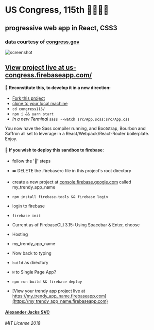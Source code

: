# US Congress, 115th 🐍🇺🇸🤓
## progressive web app in React, CSS3
### data courtesy of [congress.gov](https://www.congress.gov)

![screenshot](/public/images/sshot2018Feb.png)

## [View project live at us-congress.firebaseapp.com/](https://us-congress.firebaseapp.com//)

#### :construction: Reconstitute this, to develop it in a new direction:
- [Fork this project](https://help.github.com/articles/fork-a-repo/)
- [clone to your local machine](https://help.github.com/articles/cloning-a-repository/)
- ```cd congress115/```
- ```npm i && yarn start```
 - _In a new Terminal_
 ```sass --watch src/App.scss:src/App.css```

You now have the Sass compiler running, and Bootstrap, Bourbon and Saffron all set to leverage in a React/Webpack/React-Router boilerplate. Enjoy.

#### :rocket: If you wish to deploy this sandbox to firebase:
- follow the ':construction:' steps

- ➡️ DELETE the .firebaserc file in this project's root directory

- create a new project at [console.firebase.google.com](firebase) called my_trendy_app_name
- ```npm install firebase-tools && firebase login```
- login to firebase
- ```firebase init```
- Current as of FirebaseCLI 3.15: Using Spacebar & Enter, choose
 - Hosting
 - my_trendy_app_name
- Now back to typing
 - ```build``` as directory
 - ```N``` to Single Page App?

- ```npm run build && firebase deploy```
- [View your trendy app project live at https://my_trendy_app_name.firebaseapp.com](https://my_trendy_app_name.firebaseapp.com)


#### [Alexander Jacks SVC](https://alexanderjacks.info)

_MIT License 2018_
